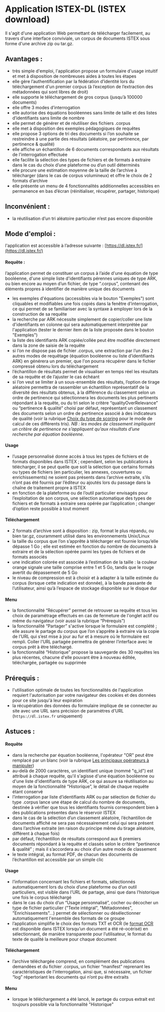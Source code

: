 # Application ISTEX-DL \(ISTEX download\)

Il s'agit d'une application Web permettant de télécharger facilement, au travers d’une interface conviviale, un corpus de documents ISTEX sous forme d'une archive zip ou tar.gz.

## **Avantages :**

* très simple d'emploi, l'application propose un formulaire d'usage intuitif et met à disposition de nombreuses aides à toutes les étapes
* elle gère l’authentification par la fédération d’identité lors du téléchargement d'un premier corpus \(à l’exception de l’extraction des métadonnées qui sont libres de droit\)
* elle supporte le téléchargement de gros corpus \(jusqu’à 100000 documents\)
* elle offre 3 modes d’interrogation
* elle autorise des équations booléennes sans limite de taille et des listes d’identifiants sans limite de nombre
* elle permet de générer et de réutiliser des fichiers .corpus
* elle met à disposition des exemples pédagogiques de requêtes
* elle propose 3 options de tri des documents si l’on souhaite se restreindre à une partie des résultats \(aléatoire, par pertinence, par pertinence & qualité\)
* elle affiche un échantillon de 6 documents correspondants aux résultats de l’interrogation effectuée
* elle facilite la sélection des types de fichiers et de formats à extraire dans le cas du choix d’une plateforme ou d’un outil déterminés
* elle procure une estimation moyenne de la taille de l’archive à télécharger \(dans le cas de corpus volumineux\) et offre le choix de 2 formats d’archive
* elle présente un menu de 4 fonctionnalités additionnelles accessibles en permanence en bas d’écran \(réinitialiser, récupérer, partager, historique\)

## **Inconvénient :**

* la réutilisation d’un tri aléatoire particulier n’est pas encore disponible

## **Mode d'emploi :** 

l'application est accessible à l’adresse suivante : [https://dl.istex.fr/](https://dl.istex.fr/)

#### ‌Requête : 

l’application permet de constituer un corpus à l’aide d'une équation de type booléenne, d'une simple liste d'identifiants pérennes uniques de type ARK, ou bien encore au moyen d’un fichier, de type “.corpus”, contenant des éléments propres à identifier de manière unique des documents

* les exemples d'équations \(accessibles via le bouton "Exemples"\) sont cliquables et modifiables une fois copiés dans la fenêtre d’interrogation, ce qui permet de se familiariser avec la syntaxe à employer lors de la construction de sa requête
* la recherche par ARK nécessite simplement de copier/coller une liste d'identifiants en colonne qui sera automatiquement interprétée par l'application \(tester le dernier item de la liste proposée dans le bouton "Exemples"\)
* la liste des identifiants ARK copiée/collée peut être modifiée directement dans la zone de saisie de la requête
* si l’on ne dispose pas de fichier .corpus, une extraction par l’un des 2 autres modes de requêtage \(équation booléenne ou liste d’identifiants ARK\) en générera un premier, que l'on pourra récupérer dans le fichier compressé obtenu lors du téléchargement
* l’échantillon de résultats permet de visualiser en temps réel les résultats de sa requête et de l’ajuster le cas échéant
* si l’on veut se limiter à un sous-ensemble des résultats, l’option de tirage aléatoire permettra de rassembler un échantillon représentatif de la diversité des résultats obtenus, à la différence du classement selon un ordre de pertinence qui sélectionnera les documents les plus pertinents répondant à la requête, ou du tri selon le critère “qualityOverRelevance” ou “pertinence & qualité” choisi par défaut, représentant un classement des documents selon un ordre de pertinence associé à des indicateurs de qualité \(voir la rubrique [Choix du type de scoring](../../api/results/scoring.md) pour le mode de calcul de ces différents tris\). _NB : les modes de classement impliquant un critère de pertinence ne s’appliquent qu’aux résultats d’une recherche par équation booléenne._

#### Usage

* l’usage personnalisé donne accès à tous les types de fichiers et de formats disponibles dans ISTEX ; cependant, selon les publications à télécharger, il se peut quelle que soit la sélection que certains formats ou types de fichiers \(en particulier, les annexes, couvertures ou enrichissements\) ne soient pas présents dans l’archive extraite, s’ils n’ont pas été fournis par l’éditeur ou ajoutés lors du passage dans la chaîne de traitement propre à ISTEX
* en fonction de la plateforme ou de l’outil particulier envisagés pour l’exploitation de son corpus, une sélection automatique des types de fichiers et de formats à extraire sera opérée par l’application ; changer d’option reste possible à tout moment

#### Téléchargement

* 2 formats d’archive sont à disposition : zip, format le plus répandu, ou bien tar.gz, couramment utilisé dans les environnements Unix/Linux
* la taille du corpus que l’on s’apprête à télécharger est fournie lorsqu’elle dépasse 1 Go ; elle est estimée en fonction du nombre de documents à extraire et de la sélection opérée parmi les types de fichiers et de formats associés
* une indication colorée est associée à l’estimation de la taille : la couleur orange signale une taille comprise entre 1 et 5 Go, tandis que le rouge avertit du dépassement de 5 Go
* le niveau de compression est à choisir et à adapter à la taille estimée du corpus \(lorsque cette indication est donnée\), à la bande passante de l’utilisateur, ainsi qu’à l’espace de stockage disponible sur le disque dur

#### Menu

* la fonctionnalité “Récupérer” permet de retrouver sa requête et tous les choix de paramétrage effectués en cas de fermeture de l'onglet actif ou même du navigateur \(voir aussi la rubrique “Prérequis”\)
* la fonctionnalité “Partager” s'active lorsque le formulaire est complété ; elle assure le partage du corpus que l’on s’apprête à extraire via la copie de l’URL qui s’est mise à jour au fur et à mesure où le formulaire est rempli. Coller l’URL partagée permettra de générer l’interface avec le corpus prêt à être téléchargé. 
* la fonctionnalité “Historique” propose la sauvegarde des 30 requêtes les plus récentes, chacune d'elle pouvant être à nouveau éditée, téléchargée, partagée ou supprimée

## **Prérequis :**

* l'utilisation optimale de toutes les fonctionnalités de l'application requiert l'autorisation par votre navigateur des cookies et des données pour ce site jusqu'à leur expiration 
* la récupération des données du formulaire implique de se connecter au site avec une URL sans précision de paramètres d'URL \(`https://dl.istex.fr` uniquement\)

## **Astuces :** 

#### Requête

* dans la recherche par équation booléenne, l'opérateur "OR" peut être remplacé par un blanc \(voir la rubrique [Les principaux opérateurs à manipuler](../requetage/operateurs.md)\)
* au-delà de 2000 caractères, un identifiant unique \(nommé "q\_id"\) est attribué à chaque requête, qu'il s'agisse d'une équation booléenne ou d'une liste d'identifiants de type ARK, ce qui assure sa réutilisation au moyen de la fonctionnalité “Historique”, le détail de chaque requête étant conservé
* l’interrogation par liste d’identifiants ARK ou par sélection de fichier du type .corpus lance une étape de calcul du nombre de documents, destinée à vérifier que tous les identifiants fournis correspondent bien à des publications présentes dans le réservoir ISTEX
* dans le cas de la sélection d’un classement aléatoire, l’échantillon de documents affiché ne sera pas nécessairement celui qui sera présent dans l’archive extraite \(en raison du principe même du tirage aléatoire, différent à chaque fois\)
* par défaut, l’échantillon de résultats correspond aux 6 premiers documents répondant à la requête et classés selon le critère “pertinence & qualité” ; mais il s’accordera au choix d’un autre mode de classement
* le texte intégral, au format PDF, de chacun des documents de l’échantillon est accessible par un simple clic

#### Usage

* l’information concernant les fichiers et formats, sélectionnés automatiquement lors du choix d’une plateforme ou d’un outil particuliers, est visible dans l’URL de partage, ainsi que dans l’historique une fois le corpus téléchargé
* dans le cas du choix d’un “Usage personnalisé”, cocher ou décocher un type de fichier particulier \("Texte intégral", "Métadonnées", "Enrichissements"...\) permet de sélectionner ou désélectionner automatiquement l'ensemble des formats de ce groupe
* l’application simplifie le choix des formats TXT et OCR \(le [format OCR](../annexes/liste-des-formats.md#o-ocr-optical-character-recognition-reconnaissance-optique-de-caracteres) est disponible dans ISTEX lorsqu’un document a été ré-océrisé\) en sélectionnant, de manière transparente pour l’utilisateur, le format du texte de qualité la meilleure pour chaque document

#### Téléchargement

* l’archive téléchargée comprend, en complément des publications demandées et du fichier .corpus, un fichier “manifest” reprenant les caractéristiques de l’interrogation, ainsi que, si nécessaire, un fichier “log” répertoriant les documents qui n’ont pu être extraits

#### Menu

* lorsque le téléchargement a été lancé, le partage du corpus extrait est toujours possible via la fonctionnalité "Historique"

  



